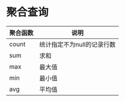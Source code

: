 # 聚合查询

| 聚合函数 | 说明                       |
| -------- | -------------------------- |
| count    | 统计指定不为null的记录行数 |
| sum      | 求和                       |
| max      | 最大值                     |
| min      | 最小值                     |
| avg      | 平均值                     |